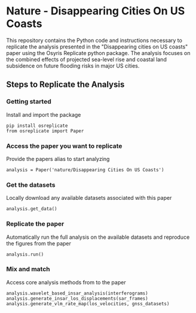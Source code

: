 # Nature - Disappearing Cities On US Coasts

This repository contains the Python code and instructions necessary to replicate the analysis presented in the "Disappearing cities on US coasts" paper using the Osyris Replicate python package. The analysis focuses on the combined effects of projected sea-level rise and coastal land subsidence on future flooding risks in major US cities.

## Steps to Replicate the Analysis

### Getting started
Install and import the package

`pip install osreplicate`\
`from osreplicate import Paper`

### Access the paper you want to replicate
Provide the papers alias to start analyzing

`analysis = Paper('nature/Disappearing Cities On US Coasts')`

### Get the datasets
Locally download any available datasets associated with this paper

`analysis.get_data()`

### Replicate the paper
Automatically run the full analysis on the available datasets and reproduce the figures from the paper

`analysis.run()`

### Mix and match      
Access core analysis methods from to the paper

`analysis.wavelet_based_insar_analysis(interferograms)`\
`analysis.generate_insar_los_displacements(sar_frames)`\
`analysis.generate_vlm_rate_map(los_velocities, gnss_datasets)`
